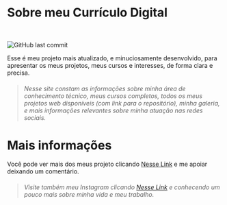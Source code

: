 # Sobre meu Currículo Digital
<br>

![GitHub last commit](https://img.shields.io/github/last-commit/phillipehenriques/Curriculo-Digital)

Esse é meu projeto mais atualizado, e minuciosamente desenvolvido, para apresentar os meus projetos, meus cursos e interesses, de forma clara e precisa.

> ###### Nesse site constam as informações sobre minha área de conhecimento técnico, meus cursos completos, todos os meus projetos web disponíveis (com link para o repositório), minha galeria, e mais informações relevantes sobre minha atuação nas redes sociais.

# Mais informações

Você pode ver mais dos meus projeto clicando [Nesse Link](https://github.com/phillipehenriques/) e me apoiar deixando um comentário.

> ###### Visite também meu Instagram clicando [Nesse Link](https://www.instagram.com/ph_aranoia/) e conhecendo um pouco mais sobre minha vida e meu trabalho.